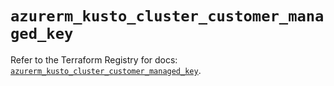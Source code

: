 # `azurerm_kusto_cluster_customer_managed_key`

Refer to the Terraform Registry for docs: [`azurerm_kusto_cluster_customer_managed_key`](https://registry.terraform.io/providers/hashicorp/azurerm/3.102.0/docs/resources/kusto_cluster_customer_managed_key).
